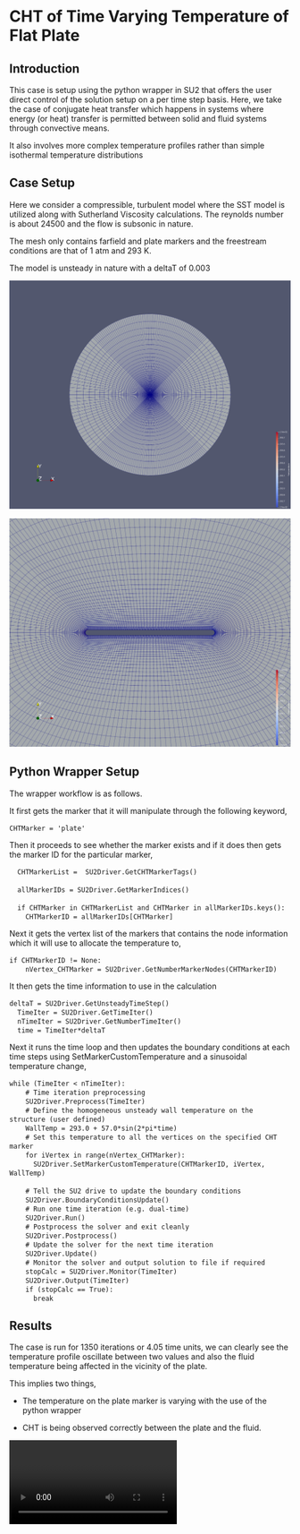 # CHT of Time Varying Temperature of Flat Plate

## Introduction

This case is setup using the python wrapper in SU2 that offers the user direct control of the solution setup on a per time step basis. Here, we take the case of conjugate heat transfer which happens in systems where energy (or heat) transfer is permitted between solid and fluid systems through convective means. 

It also involves more complex temperature profiles rather than simple isothermal temperature distributions

## Case Setup

Here we consider a compressible, turbulent model where the SST model is utilized along with Sutherland Viscosity calculations. The reynolds number is about 24500 and the flow is subsonic in nature.

The mesh only contains farfield and plate markers and the freestream conditions are that of 1 atm and 293 K.

The model is unsteady in nature with a deltaT of 0.003

![Domain](Mesh.png)

![Plate](Plate.png)

## Python Wrapper Setup

The wrapper workflow is as follows.

It first gets the marker that it will manipulate through the following keyword,

```
CHTMarker = 'plate'
```
Then it proceeds to see whether the marker exists and if it does then gets the marker ID for the particular marker,

```
  CHTMarkerList =  SU2Driver.GetCHTMarkerTags()

  allMarkerIDs = SU2Driver.GetMarkerIndices()

  if CHTMarker in CHTMarkerList and CHTMarker in allMarkerIDs.keys():
    CHTMarkerID = allMarkerIDs[CHTMarker]
```

Next it gets the vertex list of the markers that contains the node information which it will use to allocate the temperature to,

```
if CHTMarkerID != None:
    nVertex_CHTMarker = SU2Driver.GetNumberMarkerNodes(CHTMarkerID)
```

It then gets the time information to use in the calculation

```
deltaT = SU2Driver.GetUnsteadyTimeStep()
  TimeIter = SU2Driver.GetTimeIter()
  nTimeIter = SU2Driver.GetNumberTimeIter()
  time = TimeIter*deltaT
```
Next it runs the time loop and then updates the boundary conditions at each time steps using SetMarkerCustomTemperature and a sinusoidal temperature change,

```
while (TimeIter < nTimeIter):
    # Time iteration preprocessing
    SU2Driver.Preprocess(TimeIter)
    # Define the homogeneous unsteady wall temperature on the structure (user defined)
    WallTemp = 293.0 + 57.0*sin(2*pi*time)
    # Set this temperature to all the vertices on the specified CHT marker
    for iVertex in range(nVertex_CHTMarker):
      SU2Driver.SetMarkerCustomTemperature(CHTMarkerID, iVertex, WallTemp)

    # Tell the SU2 drive to update the boundary conditions
    SU2Driver.BoundaryConditionsUpdate()
    # Run one time iteration (e.g. dual-time)
    SU2Driver.Run()
    # Postprocess the solver and exit cleanly
    SU2Driver.Postprocess()
    # Update the solver for the next time iteration
    SU2Driver.Update()
    # Monitor the solver and output solution to file if required
    stopCalc = SU2Driver.Monitor(TimeIter)
    SU2Driver.Output(TimeIter)
    if (stopCalc == True):
      break
```

## Results

The case is run for 1350 iterations or 4.05 time units, we can clearly see the temperature profile oscillate between two values and also the fluid temperature being affected in the vicinity of the plate.

This implies two things,

- The temperature on the plate marker is varying with the use of the python wrapper

- CHT is being observed correctly between the plate and the fluid.

![CHT](CHT.mp4)
